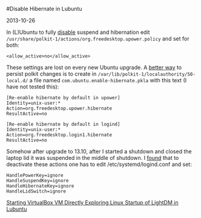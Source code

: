 #Disable Hibernate in Lubuntu

2013-10-26

<!--- tags: linux -->

In (L)Ubuntu to fully [disable](http://askubuntu.com/questions/50443/way-to-disable-hibernate-from-within-gconf-editor-so-button-disappears) suspend and hibernation edit `/usr/share/polkit-1/actions/org.freedesktop.upower.policy` and set for both:

```
<allow_active>no</allow_active>
```

These settings are lost on every new Ubuntu upgrade. A [better way](http://ubuntuhandbook.org/index.php/2013/10/enable-hibernation-ubuntu-13-10/) to persist polkit changes is to create in `/var/lib/polkit-1/localauthority/50-local.d/` a file named `com.ubuntu.enable-hibernate.pkla` with this text (I have not tested this):

```
[Re-enable hibernate by default in upower]
Identity=unix-user:*
Action=org.freedesktop.upower.hibernate
ResultActive=no

[Re-enable hibernate by default in logind]
Identity=unix-user:*
Action=org.freedesktop.login1.hibernate
ResultActive=no
```

Somehow after upgrade to 13.10, after I started a shutdown and closed the laptop lid it was suspended in the middle of shutdown. I [found](http://askubuntu.com/questions/362667/xubuntu-13-10-disabling-suspend-on-lid-being-closed) that to deactivate these actions one has to edit /etc/systemd/logind.conf and set:

```
HandlePowerKey=ignore
HandleSuspendKey=ignore
HandleHibernateKey=ignore
HandleLidSwitch=ignore
```

<ins class='nfooter'><a rel='prev' id='fprev' href='#blog/2013/2013-10-28-Starting-VirtualBox-VM-Directly.md'>Starting VirtualBox VM Directly</a> <a rel='next' id='fnext' href='#blog/2013/2013-10-24-Exploring-Linux-Startup-of-LightDM-in-Lubuntu.md'>Exploring Linux Startup of LightDM in Lubuntu</a></ins>
